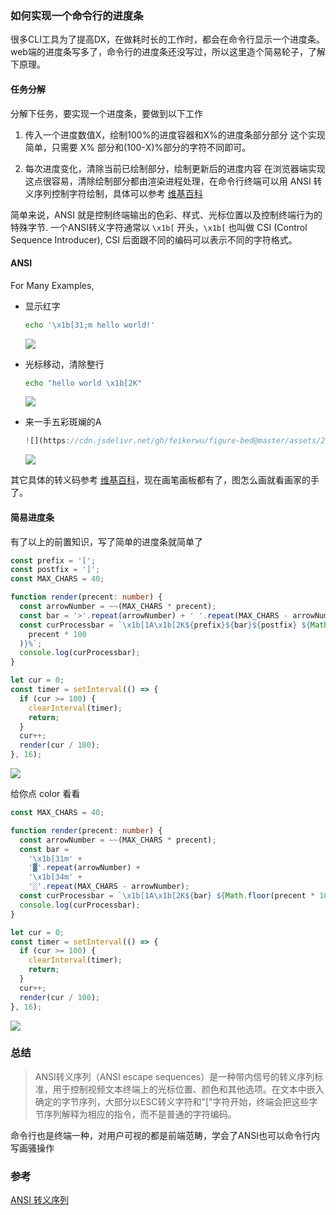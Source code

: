 ### 如何实现一个命令行的进度条

很多CLI工具为了提高DX，在做耗时长的工作时，都会在命令行显示一个进度条。web端的进度条写多了，命令行的进度条还没写过，所以这里造个简易轮子，了解下原理。

#### 任务分解
分解下任务，要实现一个进度条，要做到以下工作
1. 传入一个进度数值X，绘制100%的进度容器和X%的进度条部分部分
这个实现简单，只需要 X% 部分和(100-X)%部分的字符不同即可。


2. 每次进度变化，清除当前已绘制部分，绘制更新后的进度内容
在浏览器端实现这点很容易，清除绘制部分都由渲染进程处理，在命令行终端可以用 ANSI 转义序列控制字符绘制，具体可以参考 [维基百科](https://zh.wikipedia.org/wiki/ANSI%E8%BD%AC%E4%B9%89%E5%BA%8F%E5%88%97)

简单来说，ANSI 就是控制终端输出的色彩、样式、光标位置以及控制终端行为的特殊字节. 一个ANSI转义字符通常以  `\x1b[` 开头，`\x1b[` 也叫做 CSI (Control Sequence Introducer), CSI
后面跟不同的编码可以表示不同的字符格式。

#### ANSI
For Many Examples,
+ 显示红字
  ```bash
  echo '\x1b[31;m hello world!'
  ```
  ![](https://cdn.jsdelivr.net/gh/feikerwu/figure-bed@master/assets/20201110145001.png)
+ 光标移动，清除整行
  ```bash
  echo "hello world \x1b[2K"
  ```
  ![](https://cdn.jsdelivr.net/gh/feikerwu/figure-bed@master/assets/20201110145800.png)

+ 来一手五彩斑斓的A
  ```js
  ![](https://cdn.jsdelivr.net/gh/feikerwu/figure-bed@master/assets/20201110152003.png)
  ```
  ![](https://cdn.jsdelivr.net/gh/feikerwu/figure-bed@master/assets/20201110152003.png)

其它具体的转义码参考 [维基百科](https://zh.wikipedia.org/wiki/ANSI%E8%BD%AC%E4%B9%89%E5%BA%8F%E5%88%97)，现在画笔画板都有了，图怎么画就看画家的手了。

#### 简易进度条
有了以上的前置知识，写了简单的进度条就简单了

```ts
const prefix = '[';
const postfix = ']';
const MAX_CHARS = 40;

function render(precent: number) {
  const arrowNumber = ~~(MAX_CHARS * precent);
  const bar = '>'.repeat(arrowNumber) + ' '.repeat(MAX_CHARS - arrowNumber);
  const curProcessbar = `\x1b[1A\x1b[2K${prefix}${bar}${postfix} ${Math.floor(
    precent * 100
  )}%`;
  console.log(curProcessbar);
}

let cur = 0;
const timer = setInterval(() => {
  if (cur >= 100) {
    clearInterval(timer);
    return;
  }
  cur++;
  render(cur / 100);
}, 16);
```

![](https://cdn.jsdelivr.net/gh/feikerwu/figure-bed@master/assets/termtosvg_twhawi1c.svg)


给你点 color 看看
```ts
const MAX_CHARS = 40;

function render(precent: number) {
  const arrowNumber = ~~(MAX_CHARS * precent);
  const bar =
    '\x1b[31m' +
    '▓'.repeat(arrowNumber) +
    '\x1b[34m' +
    '░'.repeat(MAX_CHARS - arrowNumber);
  const curProcessbar = `\x1b[1A\x1b[2K${bar} ${Math.floor(precent * 100)}%`;
  console.log(curProcessbar);
}

let cur = 0;
const timer = setInterval(() => {
  if (cur >= 100) {
    clearInterval(timer);
    return;
  }
  cur++;
  render(cur / 100);
}, 16);

```

![](https://cdn.jsdelivr.net/gh/feikerwu/figure-bed@master/assets/termtosvg_9ynu7h0m.svg)

### 总结

> ANSI转义序列（ANSI escape sequences）是一种带内信号的转义序列标准，用于控制视频文本终端上的光标位置、颜色和其他选项。在文本中嵌入确定的字节序列，大部分以ESC转义字符和"["字符开始，终端会把这些字节序列解释为相应的指令，而不是普通的字符编码。

命令行也是终端一种，对用户可视的都是前端范畴，学会了ANSI也可以命令行内写画骚操作

### 参考
[ANSI 转义序列](https://zh.wikipedia.org/wiki/ANSI%E8%BD%AC%E4%B9%89%E5%BA%8F%E5%88%97)